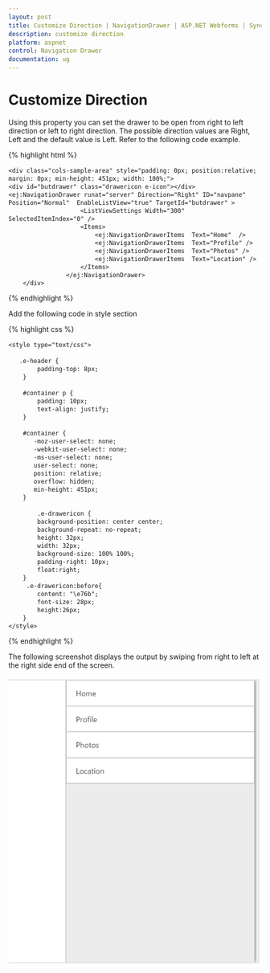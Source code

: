 ```yaml
---
layout: post
title: Customize Direction | NavigationDrawer | ASP.NET Webforms | Syncfusion
description: customize direction
platform: aspnet
control: Navigation Drawer
documentation: ug
---
```


# Customize Direction

Using this property you can set the drawer to be open from right to left direction or left to right direction. The possible direction values are Right, Left and the default value is Left. Refer to the following code example.

{% highlight html %}
 
    <div class="cols-sample-area" style="padding: 0px; position:relative;  margin: 0px; min-height: 451px; width: 100%;">
    <div id="butdrawer" class="drawericon e-icon"></div>
    <ej:NavigationDrawer runat="server" Direction="Right" ID="navpane" Position="Normal"  EnableListView="true" TargetId="butdrawer" >
                        <ListViewSettings Width="300" SelectedItemIndex="0" />
                        <Items>
                            <ej:NavigationDrawerItems  Text="Home"  />
                            <ej:NavigationDrawerItems  Text="Profile" />
                            <ej:NavigationDrawerItems  Text="Photos" />
                            <ej:NavigationDrawerItems  Text="Location" />
                        </Items>
                    </ej:NavigationDrawer>        
        </div>
{% endhighlight %}

Add the following code in style section

{% highlight css %}
    
    <style type="text/css">
       
       .e-header {
            padding-top: 8px;
        }

        #container p {
            padding: 10px;
            text-align: justify;
        }

        #container {
           -moz-user-select: none;
           -webkit-user-select: none;
           -ms-user-select: none;
           user-select: none;
           position: relative;
           overflow: hidden;
           min-height: 451px;
        }

            .e-drawericon {
            background-position: center center;
            background-repeat: no-repeat;
            height: 32px;
            width: 32px;
            background-size: 100% 100%;
            padding-right: 10px;
            float:right;
        }
         .e-drawericon:before{
			content: "\e76b";
            font-size: 28px;
            height:26px;
		}
    </style>
{% endhighlight %}


The following screenshot displays the output by swiping from right to left at the right side end of the screen.

![](Customize-Direction_images/img1.png) 



